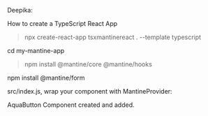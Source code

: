 Deepika:

How to create a TypeScript React App
>npx create-react-app tsxmantinereact . --template 
typescript


cd my-mantine-app

>npm install @mantine/core @mantine/hooks

npm install @mantine/form

src/index.js, wrap your <App /> component with MantineProvider:


AquaButton Component created and added.
